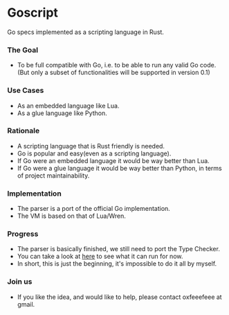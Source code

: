 # Goscript
Go specs implemented as a scripting language in Rust.

### The Goal
+ To be full compatible with Go, i.e. to be able to run any valid Go code.(But only a subset of functionalities will be supported in version 0.1)

### Use Cases
+ As an embedded language like Lua.
+ As a glue language like Python.

### Rationale
+ A scripting language that is Rust friendly is needed.
+ Go is popular and easy(even as a scripting language).
+ If Go were an embedded language it would be way better than Lua.
+ If Go were a glue language it would be way better than Python, in terms of project maintainability.

### Implementation
+ The parser is a port of the official Go implementation.
+ The VM is based on that of Lua/Wren.

### Progress
+ The parser is basically finished, we still need to port the Type Checker.
+ You can take a look at [here](https://github.com/oxfeeefeee/goscript/tree/master/backend/tests/data) to see what it can run for now.
+ In short, this is just the beginning, it's impossible to do it all by myself. 

### Join us
+ If you like the idea, and would like to help, please contact oxfeeefeee at gmail.